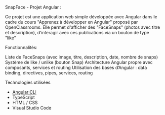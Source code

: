 SnapFace - Projet Angular :

Ce projet est une application web simple développée avec Angular dans le cadre du cours "Apprenez à développer en Angular" proposé par OpenClassrooms. Elle permet d'afficher des "FaceSnaps" (photos avec titre et description), d'interagir avec ces publications via un bouton de type "like"

 Fonctionnalités:

Liste de FaceSnaps (avec image, titre, description, date, nombre de snaps)
Système de like / unlike (bouton Snap)
Architecture Angular propre avec composants, services et routing
 Utilisation des bases d’Angular : data binding, directives, pipes, services, routing

 
Technologies utilisées

- [Angular CLI](https://angular.io/cli)
- TypeScript
- HTML / CSS
- Visual Studio Code